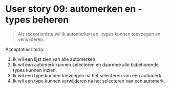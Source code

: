 # User story 09: automerken en -types beheren

> Als receptioniste wil ik automerken en -types kunnen toevoegen en verwijderen.

Acceptatiecriteria:

1. Ik wil een lijst zien van alle automerken.
1. Ik wil een automerk kunnen selecteren en daarmee alle bijbehorende types kunnen inzien.
1. Ik wil een type kunnen toevoegen na het selecteren van een automerk.
1. Ik wil een type kunnen verwijderen na het selecteren van een automerk.
